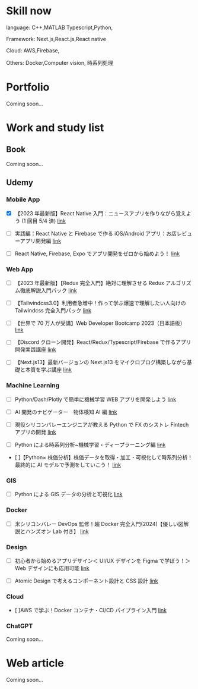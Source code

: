 # Skill now

language:
C++,MATLAB
Typescript,Python,

Framework:
Next.js,React.js,React native

Cloud:
AWS,Firebase,

Others:
Docker,Computer vision, 時系列処理

# Portfolio

Coming soon...

# Work and study list

## Book

Coming soon...

## Udemy

### Mobile App

- [x] 【2023 年最新版】React Native 入門：ニュースアプリを作りながら覚えよう (1 回目 5/4 済) [ link ](https://www.udemy.com/course/react-native-first-step/)
- [ ] 実践編：React Native と Firebase で作る iOS/Android アプリ：お店レビューアプリ開発編
      [ link ](https://www.udemy.com/course/react-native-firebase/?couponCode=JPLETSLEARNNOW)

- [ ] React Native, Firebase, Expo でアプリ開発をゼロから始めよう！
      [ link ](https://www.udemy.com/course/react-native-ios-android/?couponCode=JPLETSLEARNNOW)

### Web App

- [ ] 【2023 年最新版】【Redux 完全入門】絶対に理解させる Redux アルゴリズム徹底解説入門パック
      [ link ](https://www.udemy.com/course/react-native-first-step/)

- [ ] 【Tailwindcss3.0】利用者急増中！作って学ぶ爆速で理解したい人向けの Tailwindcss 完全入門パック
      [ link ](https://www.udemy.com/course/tailwindcss-for-beginner/?couponCode=JPLETSLEARNNOW)

- [ ] 【世界で 70 万人が受講】Web Developer Bootcamp 2023（日本語版）
      [ link ](https://www.udemy.com/course/the-web-developer-bootcamp-2021-japan/?couponCode=JPLETSLEARNNOW)

- [ ] 【Discord クローン開発】React/Redux/Typescript/Firebase で作るアプリ開発実践講座
      [ link ](https://www.udemy.com/course/discord-clone-udemy/?couponCode=JPLETSLEARNNOW)

- [ ] 【Next.js13】最新バージョンの Next.js13 をマイクロブログ構築しながら基礎と本質を学ぶ講座
      [ link ](https://www.udemy.com/course/nextjs13_learning_with_microblog/?couponCode=JPLETSLEARNNOW)

### Machine Learning

- [ ] Python/Dash/Plotly で簡単に機械学習 WEB アプリを開発しよう
      [ link ](https://www.udemy.com/course/python-dash-plotly/?couponCode=JPLETSLEARNNOW)

- [ ] AI 開発のナビゲーター　物体検知 AI 編
      [ link ](https://www.udemy.com/course/tetsumag-objectdetection/)

- [ ] 現役シリコンバレーエンジニアが教える Python で FX のシストレ Fintech アプリの開発
      [ link ](https://www.udemy.com/course/pythonfx/?couponCode=JPLETSLEARNNOW)

- [ ] Python による時系列分析~機械学習・ディープラーニング編
      [ link ](https://www.udemy.com/course/python-time-series2/?couponCode=JPLETSLEARNNOW)

- [ ]【Python× 株価分析】株価データを取得・加工・可視化して時系列分析！最終的に AI モデルで予測をしていこう！
  [ link ](https://www.udemy.com/course/python-stock/?couponCode=JPLETSLEARNNOW)

### GIS

- [ ] Python による GIS データの分析と可視化
      [ link ](https://www.udemy.com/course/python_gis/?couponCode=JPLETSLEARNNOW)

### Docker

- [ ] 米シリコンバレー DevOps 監修！超 Docker 完全入門(2024)【優しい図解説とハンズオン Lab 付き】
      [ link ](https://www.udemy.com/course/linux-docker-compose-dockerfile-kanzennyumon/)

### Design

- [ ] 初心者から始めるアプリデザイン＜ UI/UX デザインを Figma で学ぼう！＞ Web デザインにも応用可能
      [ link ](https://www.udemy.com/course/figma-app-design/?couponCode=JPLETSLEARNNOW)

- [ ] Atomic Design で考えるコンポーネント設計と CSS 設計
      [ link ](https://www.udemy.com/course/atomic-design-css/?couponCode=JPLETSLEARNNOW)

### Cloud

- [ ]AWS で学ぶ！Docker コンテナ・CI/CD パイプライン入門
  [ link ](https://www.udemy.com/course/dockercicd/?couponCode=JPLETSLEARNNOW)

### ChatGPT

Coming soon...

# Web article

Coming soon...
